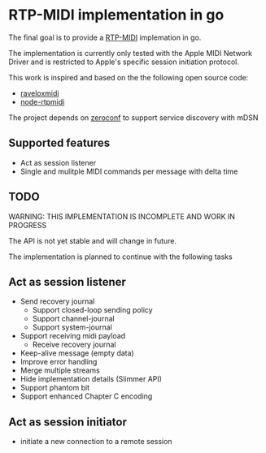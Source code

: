 # RTP-MIDI implementation in go

The final goal is to provide a [RTP-MIDI](https://en.wikipedia.org/wiki/RTP-MIDI) implemation in go.

The implementation is currently only tested with the Apple MIDI Network Driver and is restricted to 
Apple's specific session initiation protocol.

This work is inspired and based on the the following open source code:

* [raveloxmidi](https://github.com/ravelox/pimidi/tree/master/raveloxmidi)
* [node-rtpmidi](https://github.com/jdachtera/node-rtpmidi)

The project depends on [zeroconf](https://github.com/grandcat/zeroconf) to support service discovery with mDSN

## Supported features
* Act as session listener
* Single and mulitple MIDI commands per message with delta time


## TODO

WARNING: THIS IMPLEMENTATION IS INCOMPLETE AND WORK IN PROGRESS

The API is not yet stable and will change in future.

The implementation is planned to continue with the following tasks

## Act as session listener
* Send recovery journal
  * Support closed-loop sending policy
  * Support channel-journal
  * Support system-journal
* Support receiving midi payload
  * Receive recovery journal
* Keep-alive message (empty data)
* Improve error handling
* Merge multiple streams
* Hide implementation details (Slimmer API)
* Support phantom bit
* Support enhanced Chapter C encoding

## Act as session initiator
* initiate a new connection to a remote session


